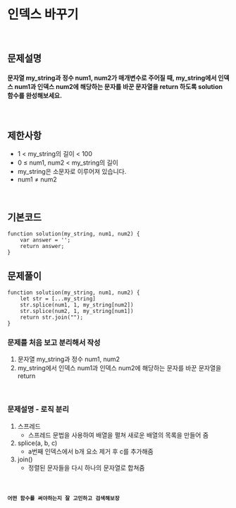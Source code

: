 # 인덱스 바꾸기

<br>

## 문제설명
#### 문자열 my_string과 정수 num1, num2가 매개변수로 주어질 때, my_string에서 인덱스 num1과 인덱스 num2에 해당하는 문자를 바꾼 문자열을 return 하도록 solution 함수를 완성해보세요.

<br>

## 제한사항
* 1 < my_string의 길이 < 100
* 0 ≤ num1, num2 < my_string의 길이
* my_string은 소문자로 이루어져 있습니다.
* num1 ≠ num2

<br>

## 기본코드
```
function solution(my_string, num1, num2) {
    var answer = '';
    return answer;
}
```


## 문제풀이
```
function solution(my_string, num1, num2) {
    let str = [...my_string]
    str.splice(num1, 1, my_string[num2])
    str.splice(num2, 1, my_string[num1])
    return str.join("");
}
```
### 문제를 처음 보고 분리해서 작성
1. 문자열 my_string과 정수 num1, num2
2. my_string에서 인덱스 num1과 인덱스 num2에 해당하는 문자를 바꾼 문자열을 return

<br>

### 문제설명 - 로직 분리
1. 스프레드
   - 스프레드 문법을 사용하여 배열을 펼쳐 새로운 배열의 목록을 만들어 줌
2. splice(a, b, c)
   - a번째 인덱스에서 b개 요소 제거 후 c를 추가해줌
3. join()
   - 정렬된 문자들을 다시 하나의 문자열로 합쳐줌


<br>

#### `어떤 함수를 써야하는지 잘 고민하고 검색해보장`
